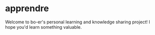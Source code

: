 # apprendre

Welcome to bo-er's personal learning and knowledge sharing project! I hope you'd learn something valuable.
